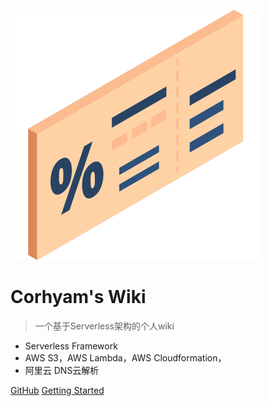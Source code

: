 
![logo](_icon/coupon.svg)

#  Corhyam's Wiki

> 一个基于Serverless架构的个人wiki

- Serverless Framework
- AWS S3，AWS Lambda，AWS Cloudformation，
- 阿里云 DNS云解析

[GitHub](https://github.com/corhyam)
[Getting Started](README.md)